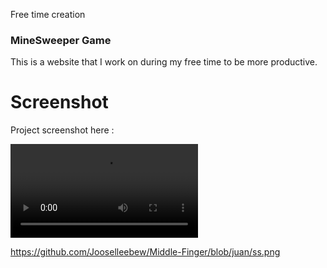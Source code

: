 Free time creation

### MineSweeper Game
This is a website that I work on during my free time to be more productive.

# Screenshot
Project screenshot here :

![screenshot](https://github.com/Jooselleebew/text-animasi/blob/juan/videos.mp4)


https://github.com/Jooselleebew/Middle-Finger/blob/juan/ss.png
